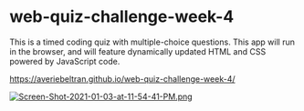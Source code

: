 # web-quiz-challenge-week-4

This is a timed coding quiz with multiple-choice questions. This app will run in the browser, and will feature dynamically updated HTML and CSS powered by JavaScript code.

https://averiebeltran.github.io/web-quiz-challenge-week-4/

[![Screen-Shot-2021-01-03-at-11-54-41-PM.png](https://i.postimg.cc/8k3tbCLd/Screen-Shot-2021-01-03-at-11-54-41-PM.png)](https://postimg.cc/hhLLDcyh)

